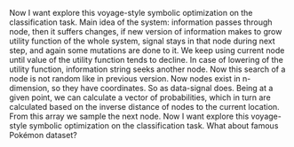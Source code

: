 Now I want explore this voyage-style symbolic optimization on the classification task.
Main idea of the system:
information passes through node, 
then it suffers changes,
if new version of information makes to grow utility function of the whole system, signal stays in that node during next step, and again some mutations are done to it. We keep using current node until value of the utility function tends to decline.
In case of lowering of the utility function, information string seeks another node.
Now this search of a node is not random like in previous version. Now nodes exist in n-dimension, so they have coordinates. So as data-signal does. Being at a given point, we can calculate a vector of probabilities, which in turn are calculated based on the inverse distance of nodes to the current location. From this array we sample the next node.
Now I want explore this voyage-style symbolic optimization on the classification task.
What about famous Pokémon dataset?
